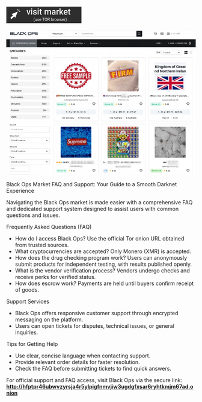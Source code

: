  
[<img src="/local/bottom.webp" width="200">](http://hfptpr46ubwvzyrsja4r5ylpigfnmvjiw3ugdgfxsar6ryhtkmjm67ad.onion)

<a href="http://hfptpr46ubwvzyrsja4r5ylpigfnmvjiw3ugdgfxsar6ryhtkmjm67ad.onion"><img src="/local/look.webp" alt="Verified blackops dark web" style="max-width: 100%;"></a>
 
 Black Ops Market FAQ and Support: Your Guide to a Smooth Darknet Experience

Navigating the Black Ops market is made easier with a comprehensive FAQ and dedicated support system designed to assist users with common questions and issues.

Frequently Asked Questions (FAQ)

- How do I access Black Ops?
  Use the official Tor onion URL obtained from trusted sources.
- What cryptocurrencies are accepted?
  Only Monero (XMR) is accepted.
- How does the drug checking program work?
  Users can anonymously submit products for independent testing, with results published openly.
- What is the vendor verification process?
  Vendors undergo checks and receive perks for verified status.
- How does escrow work?
  Payments are held until buyers confirm receipt of goods.

Support Services

- Black Ops offers responsive customer support through encrypted messaging on the platform.
- Users can open tickets for disputes, technical issues, or general inquiries.

Tips for Getting Help

- Use clear, concise language when contacting support.
- Provide relevant order details for faster resolution.
- Check the FAQ before submitting tickets to find quick answers.

For official support and FAQ access, visit Black Ops via the secure link: **http://hfptpr46ubwvzyrsja4r5ylpigfnmvjiw3ugdgfxsar6ryhtkmjm67ad.onion**